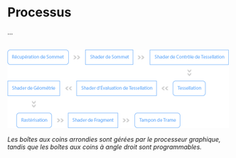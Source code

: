 # Processus

...

<br>![Shaders Pipeline](Images/ShadersPipeline.png)

*Les boîtes aux coins arrondies sont gérées par le processeur graphique, tandis que les boîtes aux coins à angle droit sont programmables.*

